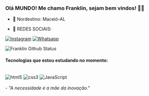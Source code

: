 ### Olá MUNDO! Me chamo Franklin, sejam bem vindos! 🙋🏽

- 📍 Nordestino: Maceió-AL

- 📲 REDES SOCIAIS:

[![Instagram](https://img.shields.io/badge/Instagram-E4405F?style=for-the-badge&logo=instagram&logoColor=white)](https://www.instagram.com.br/franklin.derlany)
[![Whatsapp](https://img.shields.io/badge/WhatsApp-25D366?style=for-the-badge&logo=whatsapp&logoColor=white)](https://api.whatsapp.com/send/?phone=%2B5582998102341&text&type=phone_number&app_absent=0)

![Franklin Github Status](https://github-readme-stats.vercel.app/api?username=Franklin-Derlany&&show_icons=true&theme=gruvbox)

#### Tecnologias que estou estudando no momento:

<div style="display: inline block"><br/>
  <img aling="center" src="https://img.shields.io/badge/HTML5-E34F26?style=for-the-badge&logo=html5&logoColor=white" alt="html5"/>
  <img aling="center" src="https://img.shields.io/badge/CSS3-1572B6?style=for-the-badge&logo=css3&logoColor=white" alt="css3"/>
  <img aling="center" src="https://img.shields.io/badge/JavaScript-F7DF1E?style=for-the-badge&logo=javascript&logoColor=black" alt="JavaScript"/>
</div>
<br>
- <em>"A necessidade é a mãe da inovação."</em>
